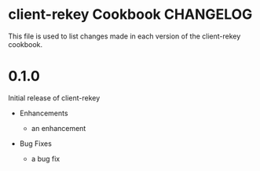 client-rekey Cookbook CHANGELOG
===============================
This file is used to list changes made in each version of the client-rekey cookbook.

# 0.1.0

Initial release of client-rekey

* Enhancements
  * an enhancement

* Bug Fixes
  * a bug fix
